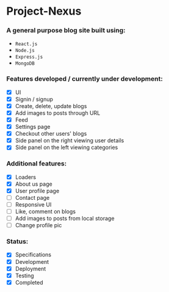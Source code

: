 # Project-Nexus

### A general purpose blog site built using:

- `React.js`
- `Node.js`
- `Express.js`
- `MongoDB`

### Features developed / currently under development:

- [x] UI
- [x] Signin / signup
- [x] Create, delete, update blogs
- [x] Add images to posts through URL
- [x] Feed
- [x] Settings page
- [x] Checkout other users' blogs
- [x] Side panel on the right viewing user details
- [x] Side panel on the left viewing categories

### Additional features:

- [x] Loaders
- [x] About us page
- [x] User profile page
- [ ] Contact page
- [ ] Responsive UI
- [ ] Like, comment on blogs
- [ ] Add images to posts from local storage
- [ ] Change profile pic

### Status:
- [x] Specifications
- [x] Development
- [x] Deployment
- [x] Testing
- [x] Completed
